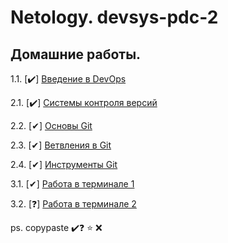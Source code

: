 # Netology. devsys-pdc-2 
## Домашние работы. 

1.1. [✔️] [Введение в DevOps](1.1-intro/README.md)

2.1. [✔️] [Системы контроля версий](2.1-vcs/README.md)

2.2. [✔] [Основы Git](2.2-base/README.md)

2.3. [✔] [Ветвления в Git](2.3-branching/README.md)

2.4. [✔] [Инструменты Git](2.4-git-tools/README.md)

3.1. [✔] [Работа в терминале 1](3.1-terminal/README.md)

3.2. [❓] [Работа в терминале 2](3.2-terminal/README.md)




ps. copypaste ✔️❓ ⭐ ❌
